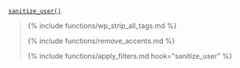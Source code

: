 <p><code><a href="https://developer.wordpress.org/reference/functions/sanitize_user/">sanitize_user()</a></code></p>

<blockquote>

{% include functions/wp_strip_all_tags.md %}

{% include functions/remove_accents.md %}

{% include functions/apply_filters.md hook="sanitize_user" %}

</blockquote>

